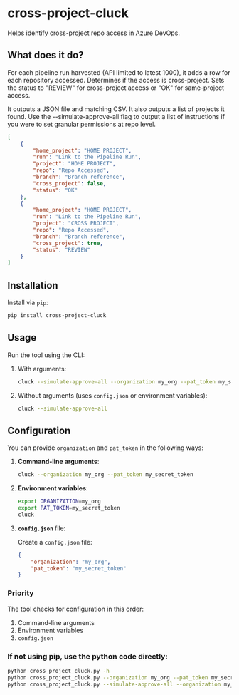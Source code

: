 # cross-project-cluck

Helps identify cross-project repo access in Azure DevOps.

## What does it do? 

For each pipeline run harvested (API limited to latest 1000), it adds a row for each repository accessed. Determines if the access is cross-project. Sets the status to "REVIEW" for cross-project access or "OK" for same-project access.

It outputs a JSON file and matching CSV. It also outputs a list of projects it found. Use the --simulate-approve-all flag to output a list of instructions if you were to set granular permissions at repo level.

```json
[
    {
        "home_project": "HOME PROJECT",
        "run": "Link to the Pipeline Run",
        "project": "HOME PROJECT",
        "repo": "Repo Accessed",
        "branch": "Branch reference",
        "cross_project": false,
        "status": "OK"
    },
    {
        "home_project": "HOME PROJECT",
        "run": "Link to the Pipeline Run",
        "project": "CROSS PROJECT",
        "repo": "Repo Accessed",
        "branch": "Branch reference",
        "cross_project": true,
        "status": "REVIEW"
    }
]
```

## Installation

Install via `pip`:

```bash
pip install cross-project-cluck
```

## Usage

Run the tool using the CLI:

1. With arguments:

    ```bash
    cluck --simulate-approve-all --organization my_org --pat_token my_secret_token
    ```

2. Without arguments (uses `config.json` or environment variables):

    ```bash
    cluck --simulate-approve-all
    ```

## Configuration

You can provide `organization` and `pat_token` in the following ways:

1. **Command-line arguments**:

    ```bash
    cluck --organization my_org --pat_token my_secret_token
    ```

2. **Environment variables**:

    ```bash
    export ORGANIZATION=my_org
    export PAT_TOKEN=my_secret_token
    cluck
    ```

3. **`config.json`** file:

    Create a `config.json` file:

    ```json
    {
        "organization": "my_org",
        "pat_token": "my_secret_token"
    }
    ```

### Priority

The tool checks for configuration in this order:
1. Command-line arguments
2. Environment variables
3. `config.json`

### If not using pip, use the python code directly:

```bash
python cross_project_cluck.py -h
python cross_project_cluck.py --organization my_org --pat_token my_secret_token
python cross_project_cluck.py --simulate-approve-all --organization my_org --pat_token my_secret_token
```

